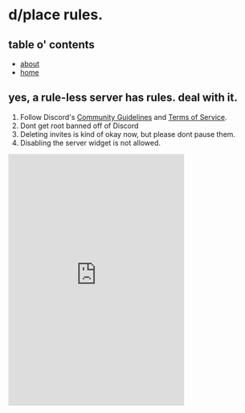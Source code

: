 # d/place rules.

## table o' contents
- [about](https://dplace.jased.xyz/about.html)
- [home](https://dplace.jased.xyz/index.html)

## yes, a rule-less server has rules. deal with it.

<ol>
    <li>Follow Discord's <a href="https://discord.com/guidelines">Community Guidelines</a> and <a href="https://discord.com/terms">Terms of Service</a>.</li>
    <li>Dont get root banned off of Discord</li>
    <li>Deleting invites is kind of okay now, but please dont pause them.</li>
    <li>Disabling the server widget is not allowed.</li>
</ol>

<iframe 
    src="https://discord.com/widget?id=1096605284631334972&theme=dark" 
    width="350" height="500" 
    allowtransparency="true" 
    frameborder="0" 
    sandbox="allow-popups allow-popups-to-escape-sandbox allow-same-origin allow-scripts"
></iframe>